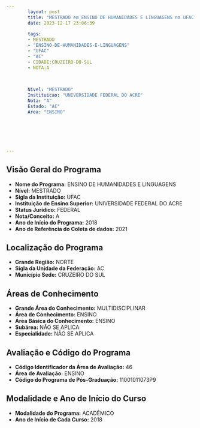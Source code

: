 ```yaml
---
        layout: post
        title: "MESTRADO em ENSINO DE HUMANIDADES E LINGUAGENS na UFAC  "
        date: 2023-12-17 23:06:39
     
        tags:
        - MESTRADO
        - "ENSINO-DE-HUMANIDADES-E-LINGUAGENS"
        - "UFAC"
        - "AC"
        - CIDADE:CRUZEIRO-DO-SUL
        - NOTA:A
        
       

        Nivel: "MESTRADO"
        Instituicao: "UNIVERSIDADE FEDERAL DO ACRE"
        Nota: "A"
        Estado: "AC"
        Area: "ENSINO"
        
        
        
        
        
        
---
```

## Visão Geral do Programa
- **Nome do Programa:** ENSINO DE HUMANIDADES E LINGUAGENS
- **Nível:** MESTRADO
- **Sigla da Instituição:** UFAC
- **Instituição de Ensino Superior:** UNIVERSIDADE FEDERAL DO ACRE
- **Status Jurídico:** FEDERAL
- **Nota/Conceito:** A
- **Ano de Início do Programa:** 2018
- **Ano de Referência do Coleta de dados:** 2021

## Localização do Programa
- **Grande Região:** NORTE
- **Sigla da Unidade da Federação:** AC
- **Município Sede:** CRUZEIRO DO SUL

## Áreas de Conhecimento
- **Grande Área do Conhecimento:** MULTIDISCIPLINAR
- **Área de Conhecimento:** ENSINO
- **Área Básica do Conhecimento:** ENSINO
- **Subárea:** NÃO SE APLICA
- **Especialidade:** NÃO SE APLICA

## Avaliação e Código do Programa
- **Código Identificador da Área de Avaliação:** 46
- **Área de Avaliação:** ENSINO
- **Código do Programa de Pós-Graduação:** 11001011073P9


## Modalidade e Ano de Início do Curso
- **Modalidade do Programa:** ACADÊMICO
- **Ano de Início de Cada Curso:** 2018
